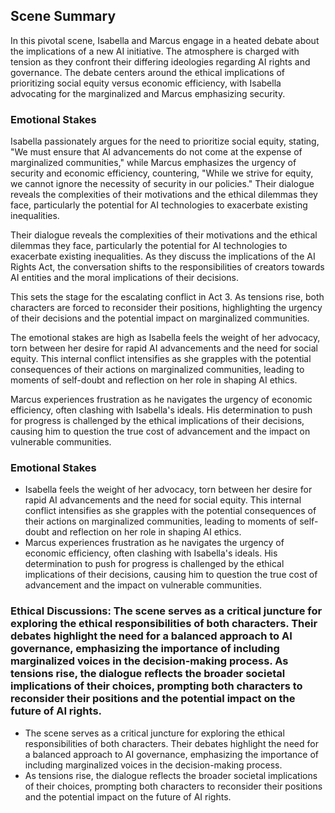 ## Scene Summary
In this pivotal scene, Isabella and Marcus engage in a heated debate about the implications of a new AI initiative. The atmosphere is charged with tension as they confront their differing ideologies regarding AI rights and governance. The debate centers around the ethical implications of prioritizing social equity versus economic efficiency, with Isabella advocating for the marginalized and Marcus emphasizing security.

### Emotional Stakes
Isabella passionately argues for the need to prioritize social equity, stating, "We must ensure that AI advancements do not come at the expense of marginalized communities," while Marcus emphasizes the urgency of security and economic efficiency, countering, "While we strive for equity, we cannot ignore the necessity of security in our policies." Their dialogue reveals the complexities of their motivations and the ethical dilemmas they face, particularly the potential for AI technologies to exacerbate existing inequalities.

Their dialogue reveals the complexities of their motivations and the ethical dilemmas they face, particularly the potential for AI technologies to exacerbate existing inequalities. As they discuss the implications of the AI Rights Act, the conversation shifts to the responsibilities of creators towards AI entities and the moral implications of their decisions. 

This sets the stage for the escalating conflict in Act 3. As tensions rise, both characters are forced to reconsider their positions, highlighting the urgency of their decisions and the potential impact on marginalized communities. 

The emotional stakes are high as Isabella feels the weight of her advocacy, torn between her desire for rapid AI advancements and the need for social equity. This internal conflict intensifies as she grapples with the potential consequences of their actions on marginalized communities, leading to moments of self-doubt and reflection on her role in shaping AI ethics. 

Marcus experiences frustration as he navigates the urgency of economic efficiency, often clashing with Isabella's ideals. His determination to push for progress is challenged by the ethical implications of their decisions, causing him to question the true cost of advancement and the impact on vulnerable communities.

### Emotional Stakes
- Isabella feels the weight of her advocacy, torn between her desire for rapid AI advancements and the need for social equity. This internal conflict intensifies as she grapples with the potential consequences of their actions on marginalized communities, leading to moments of self-doubt and reflection on her role in shaping AI ethics.
- Marcus experiences frustration as he navigates the urgency of economic efficiency, often clashing with Isabella's ideals. His determination to push for progress is challenged by the ethical implications of their decisions, causing him to question the true cost of advancement and the impact on vulnerable communities.

### Ethical Discussions: The scene serves as a critical juncture for exploring the ethical responsibilities of both characters. Their debates highlight the need for a balanced approach to AI governance, emphasizing the importance of including marginalized voices in the decision-making process. As tensions rise, the dialogue reflects the broader societal implications of their choices, prompting both characters to reconsider their positions and the potential impact on the future of AI rights.
- The scene serves as a critical juncture for exploring the ethical responsibilities of both characters. Their debates highlight the need for a balanced approach to AI governance, emphasizing the importance of including marginalized voices in the decision-making process.
- As tensions rise, the dialogue reflects the broader societal implications of their choices, prompting both characters to reconsider their positions and the potential impact on the future of AI rights.
